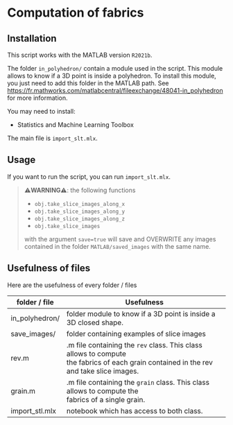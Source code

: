 # Computation of fabrics

## Installation

This script works with the MATLAB version `R2021b`. 

The folder `in_polyhedron/` contain a module used in the script. This module allows to know if a 3D point is inside a polyhedron. To install this module, you just need to add this folder in the MATLAB path.
See https://fr.mathworks.com/matlabcentral/fileexchange/48041-in_polyhedron for more information.

You may need to install:
* Statistics and Machine Learning Toolbox

The main file is `import_slt.mlx`.

## Usage

If you want to run the script, you can run `import_slt.mlx`.

> ⚠️**WARNING**⚠️: the following functions
> * `obj.take_slice_images_along_x`
> * `obj.take_slice_images_along_y`
> * `obj.take_slice_images_along_z`
> * `obj.take_slice_images`
>
> with the argument `save=true` will save and OVERWRITE any images contained in the folder `MATLAB/saved_images` with the same name.

## Usefulness of files

Here are the usefulness of every folder / files

| folder / file | Usefulness |
|---|---|
| in_polyhedron/ | folder module to know if a 3D point is inside a 3D closed shape. |
| save_images/ | folder containing examples of slice images |
| rev.m | .m file containing the `rev` class. This class allows to compute <br>the fabrics of each grain contained in the rev and take slice images. |
| grain.m | .m file containing the `grain` class. This class allows to compute the <br>fabrics of a single grain. |
| import_stl.mlx | notebook which has access to both class. |